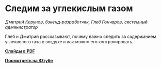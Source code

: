# Следим за углекислым газом

_Дмитрий Корунов, бэкенд-разработчик, Глеб Гончаров, системный администратор_

Глеб и Дмитрий рассказывают, почему важно следить за содержанием углекислого газа в воздухе и как можно его контролировать.


**[Слайды в PDF](co2.pdf)**

**[Посмотреть на Ютубе](https://www.youtube.com/watch?v=Br4wCg0NBDw)**
